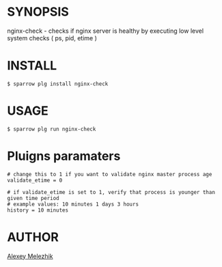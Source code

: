# SYNOPSIS

nginx-check - checks if nginx server is healthy by executing low level system checks ( ps, pid, etime )

# INSTALL

    $ sparrow plg install nginx-check


# USAGE

    $ sparrow plg run nginx-check

# Pluigns paramaters

    # change this to 1 if you want to validate nginx master process age
    validate_etime = 0
    
    # if validate_etime is set to 1, verify that process is younger than given time period
    # example values: 10 minutes 1 days 3 hours
    history = 10 minutes
          

# AUTHOR

[Alexey Melezhik](mailto:melezhik@gmail.com)
